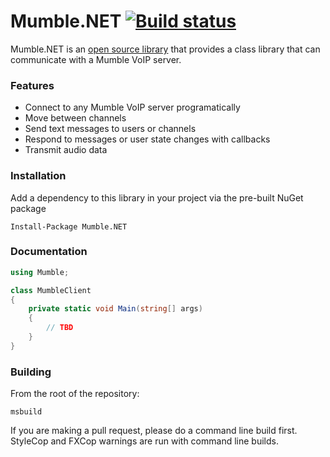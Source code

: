 Mumble.NET [![Build status](https://ci.appveyor.com/api/projects/status/theq3c2x1l64uu5p?svg=true)](https://ci.appveyor.com/project/matthew-perry/mumble-net)
==========
Mumble.NET is an [open source library][1] that provides a class library that can communicate with a Mumble VoIP server.

### Features

  * Connect to any Mumble VoIP server programatically
  * Move between channels
  * Send text messages to users or channels
  * Respond to messages or user state changes with callbacks
  * Transmit audio data

### Installation

Add a dependency to this library in your project via the pre-built NuGet package

    Install-Package Mumble.NET

### Documentation

```csharp
using Mumble;

class MumbleClient
{
    private static void Main(string[] args)
    {
        // TBD
    }
}
```

### Building

From the root of the repository:

    msbuild

If you are making a pull request, please do a command line build first. StyleCop and FXCop warnings are run with command line builds.

 [1]: https://github.com/perrym5/Mumble.NET
